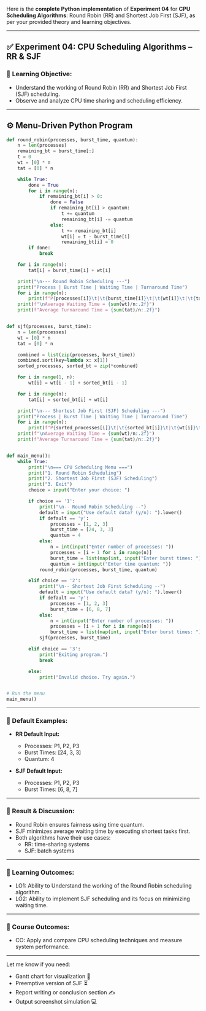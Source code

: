 Here is the **complete Python implementation** of **Experiment 04** for **CPU Scheduling Algorithms**: Round Robin (RR) and Shortest Job First (SJF), as per your provided theory and learning objectives.

---

## ✅ **Experiment 04: CPU Scheduling Algorithms – RR & SJF**

### 🧠 **Learning Objective:**
- Understand the working of Round Robin (RR) and Shortest Job First (SJF) scheduling.
- Observe and analyze CPU time sharing and scheduling efficiency.

---

## ⚙️ Menu-Driven Python Program

```python
def round_robin(processes, burst_time, quantum):
    n = len(processes)
    remaining_bt = burst_time[:]
    t = 0
    wt = [0] * n
    tat = [0] * n

    while True:
        done = True
        for i in range(n):
            if remaining_bt[i] > 0:
                done = False
                if remaining_bt[i] > quantum:
                    t += quantum
                    remaining_bt[i] -= quantum
                else:
                    t += remaining_bt[i]
                    wt[i] = t - burst_time[i]
                    remaining_bt[i] = 0
        if done:
            break

    for i in range(n):
        tat[i] = burst_time[i] + wt[i]

    print("\n--- Round Robin Scheduling ---")
    print("Process | Burst Time | Waiting Time | Turnaround Time")
    for i in range(n):
        print(f"P{processes[i]}\t|\t{burst_time[i]}\t|\t{wt[i]}\t|\t{tat[i]}")
    print(f"\nAverage Waiting Time = {sum(wt)/n:.2f}")
    print(f"Average Turnaround Time = {sum(tat)/n:.2f}")


def sjf(processes, burst_time):
    n = len(processes)
    wt = [0] * n
    tat = [0] * n

    combined = list(zip(processes, burst_time))
    combined.sort(key=lambda x: x[1])
    sorted_processes, sorted_bt = zip(*combined)

    for i in range(1, n):
        wt[i] = wt[i - 1] + sorted_bt[i - 1]

    for i in range(n):
        tat[i] = sorted_bt[i] + wt[i]

    print("\n--- Shortest Job First (SJF) Scheduling ---")
    print("Process | Burst Time | Waiting Time | Turnaround Time")
    for i in range(n):
        print(f"P{sorted_processes[i]}\t|\t{sorted_bt[i]}\t|\t{wt[i]}\t|\t{tat[i]}")
    print(f"\nAverage Waiting Time = {sum(wt)/n:.2f}")
    print(f"Average Turnaround Time = {sum(tat)/n:.2f}")


def main_menu():
    while True:
        print("\n=== CPU Scheduling Menu ===")
        print("1. Round Robin Scheduling")
        print("2. Shortest Job First (SJF) Scheduling")
        print("3. Exit")
        choice = input("Enter your choice: ")

        if choice == '1':
            print("\n-- Round Robin Scheduling --")
            default = input("Use default data? (y/n): ").lower()
            if default == 'y':
                processes = [1, 2, 3]
                burst_time = [24, 3, 3]
                quantum = 4
            else:
                n = int(input("Enter number of processes: "))
                processes = [i + 1 for i in range(n)]
                burst_time = list(map(int, input("Enter burst times: ").split()))
                quantum = int(input("Enter time quantum: "))
            round_robin(processes, burst_time, quantum)

        elif choice == '2':
            print("\n-- Shortest Job First Scheduling --")
            default = input("Use default data? (y/n): ").lower()
            if default == 'y':
                processes = [1, 2, 3]
                burst_time = [6, 8, 7]
            else:
                n = int(input("Enter number of processes: "))
                processes = [i + 1 for i in range(n)]
                burst_time = list(map(int, input("Enter burst times: ").split()))
            sjf(processes, burst_time)

        elif choice == '3':
            print("Exiting program.")
            break

        else:
            print("Invalid choice. Try again.")


# Run the menu
main_menu()
```

---

### 🧪 Default Examples:

- **RR Default Input:**
  - Processes: P1, P2, P3
  - Burst Times: [24, 3, 3]
  - Quantum: 4

- **SJF Default Input:**
  - Processes: P1, P2, P3
  - Burst Times: [6, 8, 7]

---

### 📘 Result & Discussion:
- Round Robin ensures fairness using time quantum.
- SJF minimizes average waiting time by executing shortest tasks first.
- Both algorithms have their use cases:
  - RR: time-sharing systems
  - SJF: batch systems

---

### 🎯 Learning Outcomes:
- LO1: Ability to Understand the working of the Round Robin scheduling algorithm.
- LO2: Ability to implement SJF scheduling and its focus on minimizing waiting time.

---

### 🏁 Course Outcomes:
- CO: Apply and compare CPU scheduling techniques and measure system performance.

---

Let me know if you need:
- Gantt chart for visualization 🧾  
- Preemptive version of SJF ⏳  
- Report writing or conclusion section ✍️  
- Output screenshot simulation 💻